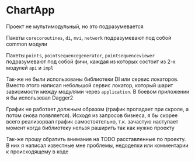 # ChartApp

Проект не мультимодульный, но это подразумевается

Пакеты `corecoroutines`, `di`, `mvi`, `network` подразумевают под собой common модули

Пакеты `points`, `pointsequencegenerator`, `pointsequenceviewer` подразумевают под собой фичи, каждая из которых состоит из 2-х модулей `api` и `impl`

Так-же не были использованы библиотеки DI или сервис локаторов. Вместо этого написал небольшой сервис локатор, который шарит зависимости между модулями через `application`. В боевом приложении я бы использовал Dagger2

График не работает должным образом (график пропадает при скроле, а потом снова появляется). Исходя из запросов бизнеса, я бы скорее всего реализорвал график самостоятельно, т.к. зачастую наступает момент когда библиотеку нельзя раширить так как нужно проекту

Так-же прошу обратить внимание на TODO расставленные по проекту. В них я написал известные мне проблемы, недоделки или комментарии к происходящему в коде
